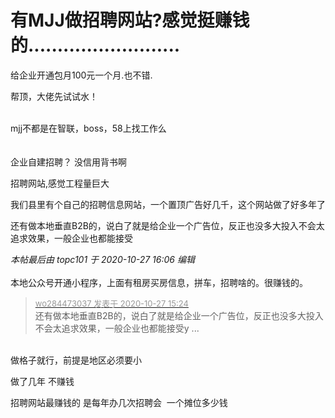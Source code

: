 # 有MJJ做招聘网站?感觉挺赚钱的..........................


给企业开通包月100元一个月.也不错.

帮顶，大佬先试试水！<br />
<br />
<img src="static/image/smiley/default/lol.gif" smilieid="12" border="0" alt="" /><img src="static/image/smiley/default/lol.gif" smilieid="12" border="0" alt="" /><img src="static/image/smiley/default/lol.gif" smilieid="12" border="0" alt="" />

mjj不都是在智联，boss，58上找工作么<br />
<br />
<br />
企业自建招聘？ 没信用背书啊

招聘网站,感觉工程量巨大<img src="static/image/smiley/default/mad.gif" smilieid="11" border="0" alt="" />

我们县里有个自己的招聘信息网站，一个置顶广告好几千，这个网站做了好多年了

还有做本地垂直B2B的，说白了就是给企业一个广告位，反正也没多大投入不会太追求效果，一般企业也都能接受<img src="static/image/smiley/yct/008.gif" smilieid="39" border="0" alt="" />

<i class="pstatus"> 本帖最后由 topc101 于 2020-10-27 16:06 编辑 </i><br />
<br />
本地公众号开通小程序，上面有租房买房信息，拼车，招聘啥的。很赚钱的。

<div class="quote"><blockquote><font size="2"><a href="https://www.hostloc.com/forum.php?mod=redirect&amp;goto=findpost&amp;pid=9359500&amp;ptid=759002" target="_blank"><font color="#999999">wo284473037 发表于 2020-10-27 15:24</font></a></font><br />
还有做本地垂直B2B的，说白了就是给企业一个广告位，反正也没多大投入不会太追求效果，一般企业也都能接受y ...</blockquote></div><br />
做格子就行，前提是地区必须要小

做了几年 不赚钱 

招聘网站最赚钱的 是每年办几次招聘会&nbsp;&nbsp;一个摊位多少钱

